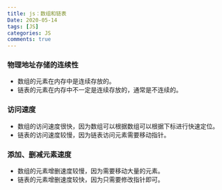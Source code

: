 ```yaml
---
title: js：数组和链表
Date: 2020-05-14
tags: [JS]
categories: JS
comments: true
---
```



### 物理地址存储的连续性
- 数组的元素在内存中是连续存放的。
- 链表的元素在内存中不一定是连续存放的，通常是不连续的。

### 访问速度
- 数组的访问速度很快，因为数组可以根据数组可以根据下标进行快速定位。
- 链表的访问速度较慢，因为链表访问元素需要移动指针。

### 添加、删减元素速度
- 数组的元素增删速度较慢，因为需要移动大量的元素。
- 链表的元素增删速度较快，因为只需要修改指针即可。